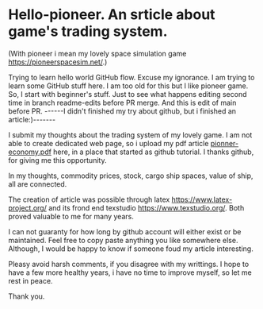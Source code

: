 # Hello-pioneer. An srticle about game's trading system.
(With pioneer i mean my lovely space simulation game https://pioneerspacesim.net/.)

Trying to learn hello world GitHub flow.
Excuse my ignorance. I am trying to learn some GitHub stuff here.
I am too old for this but I like pioneer game. So, I start with beginner's stuff.
Just to see what happens editing second time in branch readme-edits before PR merge.
And this is edit of main before PR.
------I didn't finished my try about github, but i finished an article:)-------

I submit my thoughts about the trading system of my lovely game. I am not able to create dedicated web page, so i upload my pdf article [pionner-economy.pdf](https://github.com/jimishol/hello-pioneer/files/7025660/pionner-economy.pdf) here, in a place that started as github tutorial. I thanks github, for giving me this opportunity.

In my thoughts, commodity prices, stock, cargo ship spaces, value of ship, all are connected.

The creation of article was possible through latex https://www.latex-project.org/ and its frond end texstudio https://www.texstudio.org/. Both proved valuable to me for many years.

I can not guaranty for how long by github account will either exist or be maintained. Feel free to copy paste anything you like somewhere else. Although, I would be happy to know if someone foud my article interesting.

Pleasy avoid harsh comments, if you disagree with my writtings. I hope to have a few more healthy years, i have no time to improve myself, so let me rest in peace.

Thank you.
